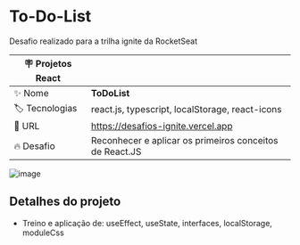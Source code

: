 # To-Do-List

Desafio realizado para a trilha ignite da RocketSeat

| :placard: Projetos React |     |
| -------------  | --- |
| :sparkles: Nome        | **ToDoList**
| :label: Tecnologias | react.js, typescript, localStorage, react-icons
| :rocket: URL         | https://desafios-ignite.vercel.app
| :fire: Desafio     |  Reconhecer e aplicar os primeiros conceitos de React.JS

<!-- Inserir imagem com a #vitrinedev ao final do link -->
![image](https://github.com/NicholasAntonio/Desafios-ignite/assets/132156803/e4f8f337-be36-4394-9eb0-eaefa335436e)



## Detalhes do projeto

- Treino e aplicação de: useEffect, useState, interfaces, localStorage, moduleCss

